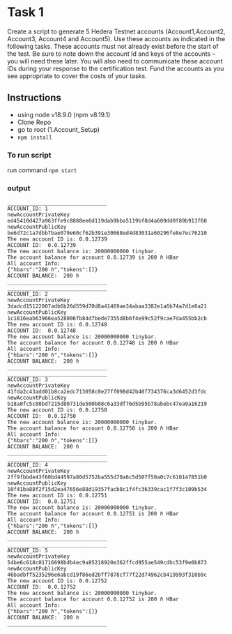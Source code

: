 # Task 1
Create a script to generate 5 Hedera Testnet accounts
(Account1,Account2, Account3, Account4 and Account5).
Use these accounts as indicated in the following tasks.
These accounts must not already exist before the start of the test.
Be sure to note down the account Id and keys of the accounts –
you will need these later. You will also need to communicate
these account IDs during your response to the certification test.
Fund the accounts as you see appropriate to cover the costs
of your tasks.

## Instructions
- using node v18.9.0 (npm v8.19.1)
- Clone Repo
- go to root (1.Account_Setup)
- `npm install`

### To run script
run command  `npm start`

### output
```
________________________________
ACCOUNT_ID: 1
newAccountPrivateKey ed45410d427a963ffe9c8888ee6d119dab9bba5119bf8d4a609dd0f89b913f60
newAccountPublicKey be6d72c1a7dbb7bae079e60cf62b391e30668ed4d83031a60296fe8e7ec76210
The new account ID is: 0.0.12739
ACCOUNT ID:  0.0.12739
The new account balance is: 20000000000 tinybar.
The account balance for account 0.0.12739 is 200 ℏ HBar
All account Info:
{"hbars":"200 ℏ","tokens":[]}
ACCOUNT BALANCE:  200 ℏ
________________________________
________________________________
ACCOUNT_ID: 2
newAccountPrivateKey 3dadcd15122007adb6b26d559d70d8a41469ae34abaa3382e1a6b74a7d1e0a21
newAccountPublicKey 1c1816eab63966ea528006fb84d7bede7355d8b6f4e99c52f9cae7da455bb2cb
The new account ID is: 0.0.12748
ACCOUNT ID:  0.0.12748
The new account balance is: 20000000000 tinybar.
The account balance for account 0.0.12748 is 200 ℏ HBar
All account Info:
{"hbars":"200 ℏ","tokens":[]}
ACCOUNT BALANCE:  200 ℏ
________________________________
________________________________
ACCOUNT_ID: 3
newAccountPrivateKey 41fda2c43add01b8ca2edc713058c0e27ff098d42b40f734376ca3d6452d3fdc
newAccountPublicKey b18a0fc5c08bd7215d80731de500b08c6a33df76d5b95b78abebc47ea9a16219
The new account ID is: 0.0.12750
ACCOUNT ID:  0.0.12750
The new account balance is: 20000000000 tinybar.
The account balance for account 0.0.12750 is 200 ℏ HBar
All account Info:
{"hbars":"200 ℏ","tokens":[]}
ACCOUNT BALANCE:  200 ℏ
________________________________
________________________________
ACCOUNT_ID: 4
newAccountPrivateKey 2ff9fbbde43f60bd44597a80d5752ba555d70a6c5d507f50a0c7c610147851b0
newAccountPublicKey 10f41ba88f2f15d2ea47656e88d19357facb8c1f4fc36339cac1f7f3c109b534
The new account ID is: 0.0.12751
ACCOUNT ID:  0.0.12751
The new account balance is: 20000000000 tinybar.
The account balance for account 0.0.12751 is 200 ℏ HBar
All account Info:
{"hbars":"200 ℏ","tokens":[]}
ACCOUNT BALANCE:  200 ℏ
________________________________
________________________________
ACCOUNT_ID: 5
newAccountPrivateKey 54be6c618c01716698bdb4ec9a85218920e362ffcd955ae549cdbc53f9e0b873
newAccountPublicKey 46badbff5235296e6abcd19f86ed2bff7878cf77f22d74962cb419993f310b9c
The new account ID is: 0.0.12752
ACCOUNT ID:  0.0.12752
The new account balance is: 20000000000 tinybar.
The account balance for account 0.0.12752 is 200 ℏ HBar
All account Info:
{"hbars":"200 ℏ","tokens":[]}
ACCOUNT BALANCE:  200 ℏ
________________________________
```

